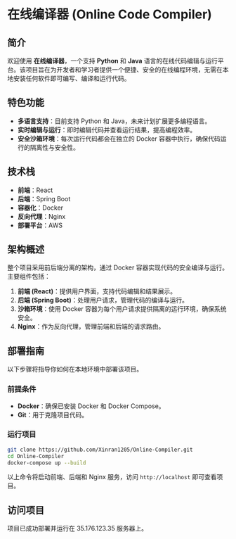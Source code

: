 # 在线编译器 (Online Code Compiler)

## 简介

欢迎使用 **在线编译器**，一个支持 **Python** 和 **Java** 语言的在线代码编辑与运行平台。该项目旨在为开发者和学习者提供一个便捷、安全的在线编程环境，无需在本地安装任何软件即可编写、编译和运行代码。

## 特色功能

- **多语言支持**：目前支持 Python 和 Java，未来计划扩展更多编程语言。
- **实时编辑与运行**：即时编辑代码并查看运行结果，提高编程效率。
- **安全沙箱环境**：每次运行代码都会在独立的 Docker 容器中执行，确保代码运行的隔离性与安全性。

## 技术栈

- **前端**：React
- **后端**：Spring Boot
- **容器化**：Docker
- **反向代理**：Nginx
- **部署平台**：AWS

## 架构概述

整个项目采用前后端分离的架构，通过 Docker 容器实现代码的安全编译与运行。主要组件包括：

1. **前端 (React)**：提供用户界面，支持代码编辑和结果展示。
2. **后端 (Spring Boot)**：处理用户请求，管理代码的编译与运行。
3. **沙箱环境**：使用 Docker 容器为每个用户请求提供隔离的运行环境，确保系统安全。
4. **Nginx**：作为反向代理，管理前端和后端的请求路由。

## 部署指南

以下步骤将指导你如何在本地环境中部署该项目。

### 前提条件

- **Docker**：确保已安装 Docker 和 Docker Compose。
- **Git**：用于克隆项目代码。

### 运行项目

```bash
git clone https://github.com/Xinran1205/Online-Compiler.git
cd Online-Compiler
docker-compose up --build
```

以上命令将启动前端、后端和 Nginx 服务，访问 `http://localhost` 即可查看项目。

## 访问项目
项目已成功部署并运行在 35.176.123.35 服务器上。
